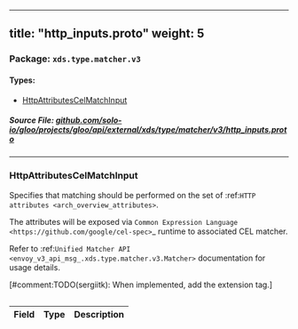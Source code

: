 
---
title: "http_inputs.proto"
weight: 5
---

<!-- Code generated by solo-kit. DO NOT EDIT. -->


### Package: `xds.type.matcher.v3` 
#### Types:


- [HttpAttributesCelMatchInput](#httpattributescelmatchinput)
  



##### Source File: [github.com/solo-io/gloo/projects/gloo/api/external/xds/type/matcher/v3/http_inputs.proto](https://github.com/solo-io/gloo/blob/main/projects/gloo/api/external/xds/type/matcher/v3/http_inputs.proto)





---
### HttpAttributesCelMatchInput

 
Specifies that matching should be performed on the set of :ref:`HTTP attributes
<arch_overview_attributes>`.

The attributes will be exposed via `Common Expression Language
<https://github.com/google/cel-spec>`_ runtime to associated CEL matcher.

Refer to :ref:`Unified Matcher API <envoy_v3_api_msg_.xds.type.matcher.v3.Matcher>` documentation
for usage details.

[#comment:TODO(sergiitk): When implemented, add the extension tag.]

```yaml

```

| Field | Type | Description |
| ----- | ---- | ----------- | 





<!-- Start of HubSpot Embed Code -->
<script type="text/javascript" id="hs-script-loader" async defer src="//js.hs-scripts.com/5130874.js"></script>
<!-- End of HubSpot Embed Code -->

